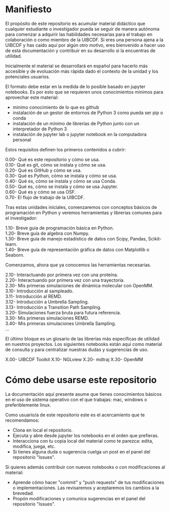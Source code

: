 # Manifiesto

El propósito de este repositorio es acumular material didáctico que cualquier estudiante o
investigador pueda se seguir de manera autónoma para comenzar a adquirir las habilidades necesarias
para el trabajo en colaboración o como miembro de la UIBCDF. Si eres una persona ajena a la UIBCDF
y has caido aquí por algún otro motivo, eres bienvenido a hacer uso de esta documentación y contribuir
en su desarrollo si la encuentras de utilidad.

Inicialmente el material se desarrollará en español para hacerlo más accesible y de evoluación más
rápida dado el contexto de la unidad y los potenciales usuarios.

El formato debe estar en la medida de lo posible basado en jupyter notebooks.
Es por esto que se requieren unos conocimientos mínimos para aprovechar este material:

- mínimo conocimiento de lo que es github
- instalación de un gestor de entornos de Python 3 como pueda ser pip o conda
- instalación de un mínimo de librerías de Python junto con un interpretador de Python 3
- instalación de jupyter lab o jupyter notebook en la computadora personal

Estos requisitos definen los primeros contenidos a cubrir:

0.00- Qué es este repositorio y cómo se usa.  
0.10- Qué es git, cómo se instala y cómo se usa.  
0.20- Qué es GitHub y cómo se usa.  
0.30- Qué es Python, cómo se instala y cómo se usa.  
0.40- Qué es, cómo se instala y cómo se usa Conda.  
0.50- Qué es, cómo se instala y cómo se usa Jupyter.  
0.60- Qué es y cómo se usa OSF.  
0.70- El flujo de trabajo de la UIBCDF.  

Tras estas unidades iniciales, comenzaremos con conceptos básicos de programación en Python y veremos herramientas y librerias comunes para el investigador:

1.10- Breve guia de programación básica en Python.  
1.20- Breve guía de algebra con Numpy.  
1.30- Breve guía de manejo estadístico de datos con Scipy, Pandas, Scikit-learn.  
1.40- Breve guía de representación gráfica de datos con Matplotlib o Seaborn.  

Comenzamos, ahora que ya conocemos las herramientas necesarias.

2.10- Interactuando por primera vez con una proteína.  
2.20- Interactuando por primera vez con una trayectoria.  
2.30- Mis primeras simulaciones de dinámica molecular con OpenMM.  
3.10- Introducción al sampleado.  
3.11- Introducción al REMD.  
3.12- Introducción a Umbrella Sampling.  
3.13- Introducción a Transition Path Sampling.  
3.20- Simulaciones fuerza bruta para futura referencia.  
3.30- Mis primeras simulaciones REMD.  
3.40- Mis primeras simulaciones Umbrella Sampling.  
...

El último bloque es un glosario de las librerias más especificas de utilidad en nuestros proyectos. Los siguientes notebooks están aquí como material de consulta y para centralizar nuestras dudas y sugerencias de uso.

X.00- UIBCDF Toolkit
X.10- NGLview
X.20- mdtraj
X.30- OpenMM



# Cómo debe usarse este repositorio

La documentación aquí presente asume que tienes conocimientos básicos en el uso de sistema
operativo con el que trabajas: mac, windows o preferiblemente linux.

Como usuario/a de este repositorio este es el acercamiento que te recomendamos:

- Clona en local el repositorio.
- Ejecuta y abre desde jupyter los notebooks en el orden que prefieras.
- Interacciona con tu copia local del material como te parezca: edita, modifica, juega, etc.
- Si tienes alguna duda o sugerencia cuelga un post en el panel del repositorio "Issues".

Si quieres además contribuir con nuevos notebooks o con modificaciones al material:

- Aprende cómo hacer "commit" y "push requests" de tus modificaciones o implementaciones. Las
  revisaremos y aceptaremos los cambios a la brevedad.
- Propón modificaciones y comunica sugerencias en el panel del repositorio "Issues".


